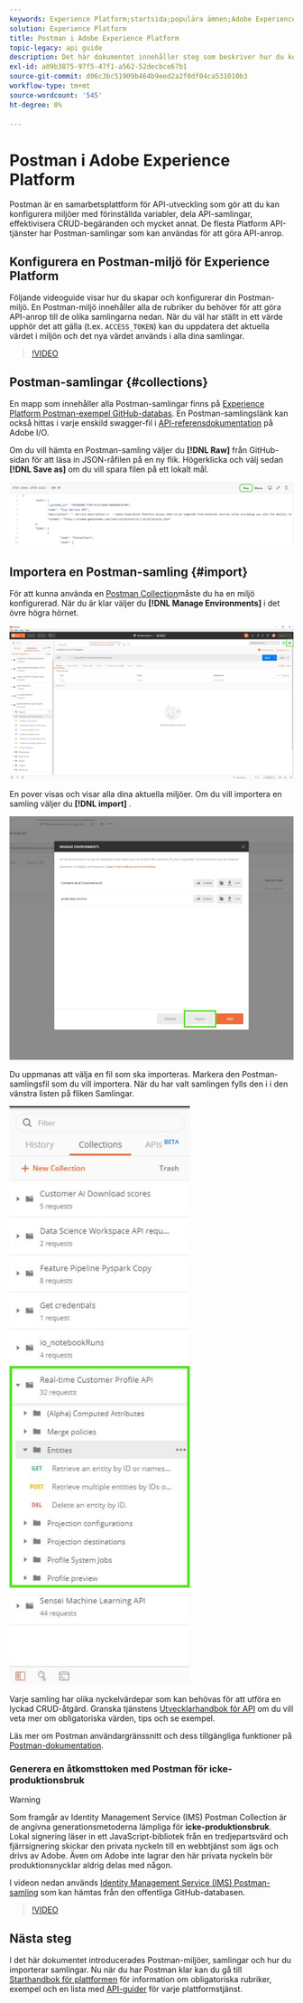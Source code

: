 ```yaml
---
keywords: Experience Platform;startsida;populära ämnen;Adobe Experience Platform;api guide;platform api guide;introduktion till plattform;utvecklarguide
solution: Experience Platform
title: Postman i Adobe Experience Platform
topic-legacy: api guide
description: Det här dokumentet innehåller steg som beskriver hur du konfigurerar en Postman-miljö, importerar Postman-samlingar och en lista över tillgängliga samlingar för varje plattformstjänst.
exl-id: a09b3875-97f5-47f1-a562-52decbce67b1
source-git-commit: d06c3bc51909b464b9eed2a2f0df04ca531010b3
workflow-type: tm+mt
source-wordcount: '545'
ht-degree: 0%

---
```


# Postman i Adobe Experience Platform

Postman är en samarbetsplattform för API-utveckling som gör att du kan konfigurera miljöer med förinställda variabler, dela API-samlingar, effektivisera CRUD-begäranden och mycket annat. De flesta Platform API-tjänster har Postman-samlingar som kan användas för att göra API-anrop.

## Konfigurera en Postman-miljö för Experience Platform

Följande videoguide visar hur du skapar och konfigurerar din Postman-miljö. En Postman-miljö innehåller alla de rubriker du behöver för att göra API-anrop till de olika samlingarna nedan. När du väl har ställt in ett värde upphör det att gälla (t.ex. `ACCESS_TOKEN`) kan du uppdatera det aktuella värdet i miljön och det nya värdet används i alla dina samlingar.

>[!VIDEO](https://video.tv.adobe.com/v/28832)

## Postman-samlingar {#collections}

En mapp som innehåller alla Postman-samlingar finns på [Experience Platform Postman-exempel GitHub-databas](https://github.com/adobe/experience-platform-postman-samples/tree/master/apis/experience-platform). En Postman-samlingslänk kan också hittas i varje enskild swagger-fil i [API-referensdokumentation](https://www.adobe.com/go/platform-api-reference-en) på Adobe I/O.

Om du vill hämta en Postman-samling väljer du **[!DNL Raw]** från GitHub-sidan för att läsa in JSON-råfilen på en ny flik. Högerklicka och välj sedan **[!DNL Save as]** om du vill spara filen på ett lokalt mål.

![råformat JSON](./images/api-guide/raw-collection.PNG)

## Importera en Postman-samling {#import}

För att kunna använda en [Postman Collection](#collections)måste du ha en miljö konfigurerad. När du är klar väljer du **[!DNL Manage Environments]** i det övre högra hörnet.

![hantera miljöväljare](./images/api-guide/environment-selector.png)

En pover visas och visar alla dina aktuella miljöer. Om du vill importera en samling väljer du **[!DNL import]** .

![importknapp](./images/api-guide/import-collection.png)

Du uppmanas att välja en fil som ska importeras. Markera den Postman-samlingsfil som du vill importera. När du har valt samlingen fylls den i i den vänstra listen på fliken Samlingar.

![populär samling](./images/api-guide/imported-collection.png)

Varje samling har olika nyckelvärdepar som kan behövas för att utföra en lyckad CRUD-åtgärd. Granska tjänstens [Utvecklarhandbok för API](api-guide.md#api-guides) om du vill veta mer om obligatoriska värden, tips och se exempel.

Läs mer om Postman användargränssnitt och dess tillgängliga funktioner på [Postman-dokumentation](https://learning.postman.com/docs/getting-started/navigating-postman/).

### Generera en åtkomsttoken med Postman för icke-produktionsbruk

>[!WARNING]
>
>Som framgår av Identity Management Service (IMS) Postman Collection är de angivna generationsmetoderna lämpliga för **icke-produktionsbruk**. Lokal signering läser in ett JavaScript-bibliotek från en tredjepartsvärd och fjärrsignering skickar den privata nyckeln till en webbtjänst som ägs och drivs av Adobe. Även om Adobe inte lagrar den här privata nyckeln bör produktionsnycklar aldrig delas med någon.

I videon nedan används [Identity Management Service (IMS) Postman-samling](https://github.com/adobe/experience-platform-postman-samples/blob/master/apis/ims/Identity%20Management%20Service.postman_collection.json) som kan hämtas från den offentliga GitHub-databasen.

>[!VIDEO](https://video.tv.adobe.com/v/29698/?quality=12&learn=on)

## Nästa steg

I det här dokumentet introducerades Postman-miljöer, samlingar och hur du importerar samlingar. Nu när du har Postman klar kan du gå till [Starthandbok för plattformen](api-guide.md) för information om obligatoriska rubriker, exempel och en lista med [API-guider](api-guide.md#api-guides) för varje plattformstjänst.
